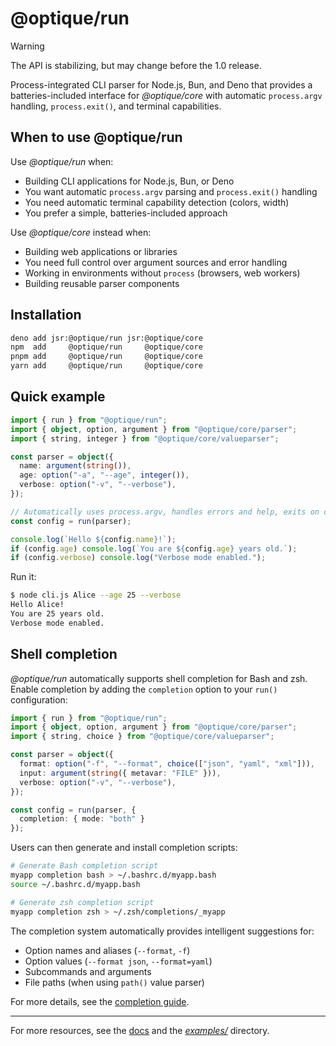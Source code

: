 @optique/run
============

> [!WARNING]
> The API is stabilizing, but may change before the 1.0 release.

Process-integrated CLI parser for Node.js, Bun, and Deno that provides a
batteries-included interface for *@optique/core* with automatic `process.argv`
handling, `process.exit()`, and terminal capabilities.


When to use @optique/run
------------------------

Use *@optique/run* when:

 -  Building CLI applications for Node.js, Bun, or Deno
 -  You want automatic `process.argv` parsing and `process.exit()` handling
 -  You need automatic terminal capability detection (colors, width)
 -  You prefer a simple, batteries-included approach

Use *@optique/core* instead when:

 -  Building web applications or libraries
 -  You need full control over argument sources and error handling
 -  Working in environments without `process` (browsers, web workers)
 -  Building reusable parser components


Installation
------------

~~~~ bash
deno add jsr:@optique/run jsr:@optique/core
npm  add     @optique/run     @optique/core
pnpm add     @optique/run     @optique/core
yarn add     @optique/run     @optique/core
~~~~


Quick example
-------------

~~~~ typescript
import { run } from "@optique/run";
import { object, option, argument } from "@optique/core/parser";
import { string, integer } from "@optique/core/valueparser";

const parser = object({
  name: argument(string()),
  age: option("-a", "--age", integer()),
  verbose: option("-v", "--verbose"),
});

// Automatically uses process.argv, handles errors and help, exits on completion
const config = run(parser);

console.log(`Hello ${config.name}!`);
if (config.age) console.log(`You are ${config.age} years old.`);
if (config.verbose) console.log("Verbose mode enabled.");
~~~~

Run it:

~~~~ bash
$ node cli.js Alice --age 25 --verbose
Hello Alice!
You are 25 years old.
Verbose mode enabled.
~~~~


Shell completion
----------------

*@optique/run* automatically supports shell completion for Bash and zsh.
Enable completion by adding the `completion` option to your `run()`
configuration:

~~~~ typescript
import { run } from "@optique/run";
import { object, option, argument } from "@optique/core/parser";
import { string, choice } from "@optique/core/valueparser";

const parser = object({
  format: option("-f", "--format", choice(["json", "yaml", "xml"])),
  input: argument(string({ metavar: "FILE" })),
  verbose: option("-v", "--verbose"),
});

const config = run(parser, {
  completion: { mode: "both" }
});
~~~~

Users can then generate and install completion scripts:

~~~~ bash
# Generate Bash completion script
myapp completion bash > ~/.bashrc.d/myapp.bash
source ~/.bashrc.d/myapp.bash

# Generate zsh completion script
myapp completion zsh > ~/.zsh/completions/_myapp
~~~~

The completion system automatically provides intelligent suggestions for:

 -  Option names and aliases (`--format`, `-f`)
 -  Option values (`--format json`, `--format=yaml`)
 -  Subcommands and arguments
 -  File paths (when using `path()` value parser)

For more details, see the [completion guide].

[completion guide]: https://optique.dev/concepts/completion

---

For more resources, see the [docs] and the [*examples/*](/examples/) directory.

[docs]: https://optique.dev/
